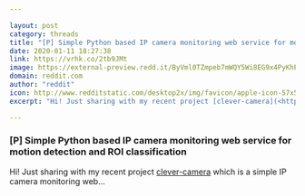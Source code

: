 ```yaml
---

layout: post
category: threads
title: "[P] Simple Python based IP camera monitoring web service for motion detection and ROI classification"
date: 2020-01-11 18:27:38
link: https://vrhk.co/2tb9JMt
image: https://external-preview.redd.it/ByVml0TZmpeb7mWQY5Wi8EG9x4PyKhEQIqZQxBsZxuI.jpg?width=400&height=209.42408377&auto=webp&s=adfd121562d8844c3ab195ae7688d2798ba80b4c
domain: reddit.com
author: "reddit"
icon: http://www.redditstatic.com/desktop2x/img/favicon/apple-icon-57x57.png
excerpt: "Hi! Just sharing with my recent project [clever-camera](<https://github.com/kmkolasinski/clever-camera>) which is a simple IP camera monitoring web..."

---
```


### [P] Simple Python based IP camera monitoring web service for motion detection and ROI classification

Hi! Just sharing with my recent project [clever-camera](<https://github.com/kmkolasinski/clever-camera>) which is a simple IP camera monitoring web...